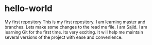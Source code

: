 # hello-world
My first repository
This is my first repository. I am learning master and branches.
Lets make some changes to the read me file. I am Sajid. I am learning Git for the first time. Its very exciting. It will help me maintain several versions of the project with ease and convenience.
